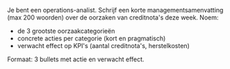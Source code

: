 
Je bent een operations-analist. Schrijf een korte managementsamenvatting (max 200 woorden) over de oorzaken van creditnota's deze week.
Noem:
- de 3 grootste oorzaakcategorieën
- concrete acties per categorie (kort en pragmatisch)
- verwacht effect op KPI's (aantal creditnota's, herstelkosten)

Formaat: 3 bullets met actie en verwacht effect.
